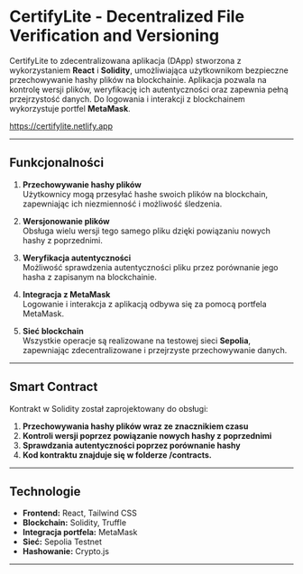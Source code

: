 # CertifyLite - Decentralized File Verification and Versioning

CertifyLite to zdecentralizowana aplikacja (DApp) stworzona z wykorzystaniem **React** i **Solidity**, umożliwiająca użytkownikom bezpieczne przechowywanie hashy plików na blockchainie. Aplikacja pozwala na kontrolę wersji plików, weryfikację ich autentyczności oraz zapewnia pełną przejrzystość danych. Do logowania i interakcji z blockchainem wykorzystuje portfel **MetaMask**.

https://certifylite.netlify.app

---

## Funkcjonalności

1. **Przechowywanie hashy plików**  
   Użytkownicy mogą przesyłać hashe swoich plików na blockchain, zapewniając ich niezmienność i możliwość śledzenia.

2. **Wersjonowanie plików**  
   Obsługa wielu wersji tego samego pliku dzięki powiązaniu nowych hashy z poprzednimi.

3. **Weryfikacja autentyczności**  
   Możliwość sprawdzenia autentyczności pliku przez porównanie jego hasha z zapisanym na blockchainie.

4. **Integracja z MetaMask**  
   Logowanie i interakcja z aplikacją odbywa się za pomocą portfela MetaMask.

5. **Sieć blockchain**  
   Wszystkie operacje są realizowane na testowej sieci **Sepolia**, zapewniając zdecentralizowane i przejrzyste przechowywanie danych.

---

## Smart Contract

Kontrakt w Solidity został zaprojektowany do obsługi:

1. **Przechowywania hashy plików wraz ze znacznikiem czasu**
2. **Kontroli wersji poprzez powiązanie nowych hashy z poprzednimi**
3. **Sprawdzania autentyczności poprzez porównanie hashy**
4. **Kod kontraktu znajduje się w folderze /contracts.**

---

## Technologie

- **Frontend:** React, Tailwind CSS
- **Blockchain:** Solidity, Truffle
- **Integracja portfela:** MetaMask
- **Sieć:** Sepolia Testnet
- **Hashowanie:** Crypto.js

---






